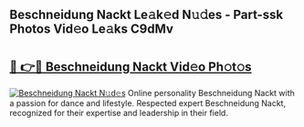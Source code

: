 ## Beschneidung Nackt Le𝚊k𝚎d N𝚞𝚍es - Part-ssk Photos Vid𝚎o Le𝚊ks C9dMv

# <h2><a href="http://fb0nn0.evod.top/?m=Beschneidung+Nackt">🔗 👉🔴 Beschneidung Nackt Vid𝚎o Ph𝚘t𝚘s</a></h2>

[![Beschneidung Nackt N𝚞d𝚎s](https://i.imgur.com/8V9OHl7.gif)](http://fb0nn0.evod.top/?m=Beschneidung+Nackt)
Online personality Beschneidung Nackt with a passion for dance and lifestyle. Respected expert Beschneidung Nackt, recognized for their expertise and leadership in their field. 
